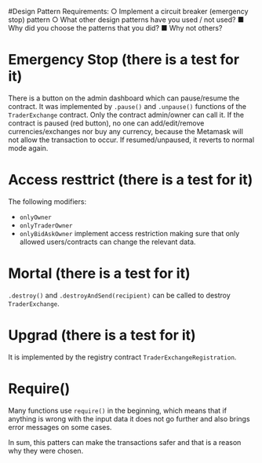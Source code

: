 #Design Pattern Requirements:
○  	Implement a circuit breaker (emergency stop) pattern
○  	What other design patterns have you used / not used?
■  	Why did you choose the patterns that you did?
■  	Why not others?


# Emergency Stop (there is a test for it)
There is a button on the admin dashboard which can pause/resume the contract. It was implemented by `.pause()` and `.unpause()` functions of the `TraderExchange` contract. Only the contract admin/owner can call it. If the contract is paused (red button), no one can add/edit/remove currencies/exchanges nor buy any currency, because the Metamask will not allow the transaction to occur. If resumed/unpaused, it reverts to normal mode again.

# Access resttrict (there is a test for it)
The following modifiers:
- `onlyOwner`
- `onlyTraderOwner`
- `onlyBidAskOwner`
implement access restriction making sure that only allowed users/contracts can change the relevant data.

# Mortal (there is a test for it)
`.destroy()` and `.destroyAndSend(recipient)` can be called to destroy `TraderExchange`.

# Upgrad (there is a test for it)
It is implemented by the registry contract `TraderExchangeRegistration`.

# Require()
Many functions use `require()` in the beginning, which means that if anything is wrong with the input data it does not go further and also brings error messages on some cases.


In sum, this patters can make the transactions safer and that is a reason why they were chosen.
